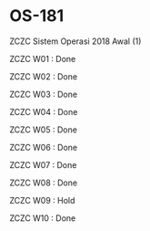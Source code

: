 # OS-181
ZCZC Sistem Operasi 2018 Awal (1)

ZCZC W01 : Done

ZCZC W02 : Done

ZCZC W03 : Done

ZCZC W04 : Done

ZCZC W05 : Done

ZCZC W06 : Done

ZCZC W07 : Done

ZCZC W08 : Done

ZCZC W09 : Hold

ZCZC W10 : Done
